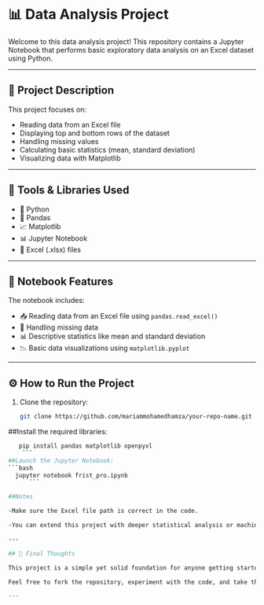 # 📊 Data Analysis Project

Welcome to this data analysis project! This repository contains a Jupyter Notebook that performs basic exploratory data analysis on an Excel dataset using Python.

---

## 📌 Project Description

This project focuses on:
- Reading data from an Excel file
- Displaying top and bottom rows of the dataset
- Handling missing values
- Calculating basic statistics (mean, standard deviation)
- Visualizing data with Matplotlib

---

## 🧰 Tools & Libraries Used

- 🐍 Python
- 📘 Pandas
- 📈 Matplotlib
- 📊 Jupyter Notebook
- 📂 Excel (.xlsx) files

---

## 📂 Notebook Features

The notebook includes:
- 📥 Reading data from an Excel file using `pandas.read_excel()`
- 🧹 Handling missing data
- 📊 Descriptive statistics like mean and standard deviation
- 📉 Basic data visualizations using `matplotlib.pyplot`

---

## ⚙️ How to Run the Project

1. Clone the repository:
   ```bash
   git clone https://github.com/mariammohamedhamza/your-repo-name.git
    ```

##Install the required libraries:
 ```bash 
    pip install pandas matplotlib openpyxl
     ```
##Launch the Jupyter Notebook:
 ```bash 
   jupyter notebook frist_pro.ipynb
       ```

##Notes

-Make sure the Excel file path is correct in the code.

-You can extend this project with deeper statistical analysis or machine learning models

---

## 🙌 Final Thoughts

This project is a simple yet solid foundation for anyone getting started with data analysis using Python. It demonstrates how to load, clean, analyze, and visualize data in a practical and effective way.

Feel free to fork the repository, experiment with the code, and take the analysis further. Whether you're a beginner or just brushing up your skills — happy coding! 🚀

---



